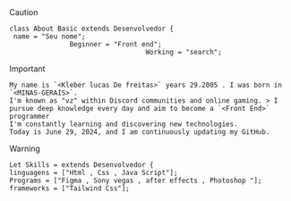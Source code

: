 ##

> [!CAUTION]
> ```
> class About Basic extends Desenvolvedor {
 >  name = "Seu nome";
>                Beginner = "Front end";
>                                   Working = "search";


> [!IMPORTANT]
> ```
> My name is `<Kleber lucas De freitas>` years 29.2005 . I was born in `<MINAS-GERAIS>`.
> I'm known as "vz" within Discord communities and online gaming. > I pursue deep knowledge every day and aim to become a `<Front End>` programmer
> I'm constantly learning and discovering new technologies.
> Today is June 29, 2024, and I am continuously updating my GitHub.

> [!WARNING]
> ```
> Let Skills = extends Desenvolvedor {
> linguagens = ["Html , Css , Java Script"];
> Programs = ["Figma , Sony vegas , after effects , Photoshop "];
> frameworks = ["Tailwind Css"];


##

